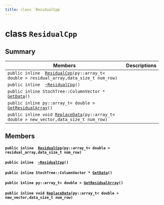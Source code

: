 ```yaml
---
title: class `ResidualCpp`
---
```


# class `ResidualCpp`

## Summary

 Members                        | Descriptions                                
--------------------------------|---------------------------------------------
`public inline  `[`ResidualCpp`](#classResidualCpp_1adb478fa40a537bcb0cc35cd29eb2ed15)`(py::array_t< double > residual_array,data_size_t num_row)` | 
`public inline  `[`~ResidualCpp`](#classResidualCpp_1aa70f69a386d046c3830a0ef76ff50006)`()` | 
`public inline StochTree::ColumnVector * `[`GetData`](#classResidualCpp_1ae02233f2a241829079206242301c2bee)`()` | 
`public inline py::array_t< double > `[`GetResidualArray`](#classResidualCpp_1abf5c81dc92851ccd58ea1ee82a43860d)`()` | 
`public inline void `[`ReplaceData`](#classResidualCpp_1af7a420603f4a74d951750af1863bef16)`(py::array_t< double > new_vector,data_size_t num_row)` | 

## Members

#### `public inline  `[`ResidualCpp`](#classResidualCpp_1adb478fa40a537bcb0cc35cd29eb2ed15)`(py::array_t< double > residual_array,data_size_t num_row)` 

#### `public inline  `[`~ResidualCpp`](#classResidualCpp_1aa70f69a386d046c3830a0ef76ff50006)`()` 

#### `public inline StochTree::ColumnVector * `[`GetData`](#classResidualCpp_1ae02233f2a241829079206242301c2bee)`()` 

#### `public inline py::array_t< double > `[`GetResidualArray`](#classResidualCpp_1abf5c81dc92851ccd58ea1ee82a43860d)`()` 

#### `public inline void `[`ReplaceData`](#classResidualCpp_1af7a420603f4a74d951750af1863bef16)`(py::array_t< double > new_vector,data_size_t num_row)` 

